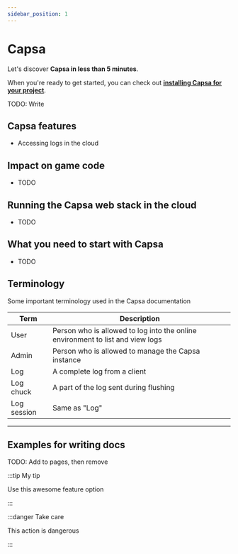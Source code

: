 ```yaml
---
sidebar_position: 1
---
```


# Capsa

Let's discover **Capsa in less than 5 minutes**.

When you're ready to get started, you can check out **[installing Capsa for your project](./installation/getting-started.md)**.

TODO: Write

## Capsa features

* Accessing logs in the cloud

## Impact on game code

* TODO

## Running the Capsa web stack in the cloud

* TODO

## What you need to start with Capsa

* TODO

## Terminology

Some important terminology used in the Capsa documentation

| Term        | Description                                                                    |
| ----------- | ------------------------------------------------------------------------------ |
| User        | Person who is allowed to log into the online environment to list and view logs |
| Admin       | Person who is allowed to manage the Capsa instance                             |
| Log         | A complete log from a client                                                   |
| Log chuck   | A part of the log sent during flushing                                         |
| Log session | Same as "Log"                                                                  |

---

## Examples for writing docs

TODO: Add to pages, then remove

:::tip My tip

Use this awesome feature option

:::

:::danger Take care

This action is dangerous

:::
